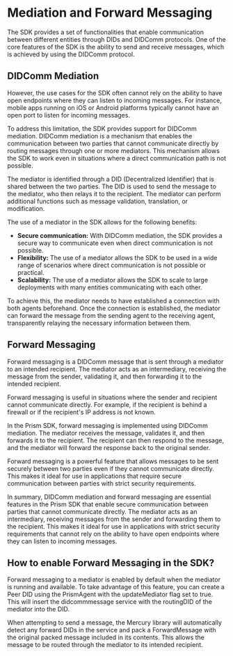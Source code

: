 # Mediation and Forward Messaging

The SDK provides a set of functionalities that enable communication between different entities through DIDs and DIDComm protocols. One of the core features of the SDK is the ability to send and receive messages, which is achieved by using the DIDComm protocol.

## DIDComm Mediation

However, the use cases for the SDK often cannot rely on the ability to have open endpoints where they can listen to incoming messages. For instance, mobile apps running on iOS or Android platforms typically cannot have an open port to listen for incoming messages.

To address this limitation, the SDK provides support for DIDComm mediation. DIDComm mediation is a mechanism that enables the communication between two parties that cannot communicate directly by routing messages through one or more mediators. This mechanism allows the SDK to work even in situations where a direct communication path is not possible.

The mediator is identified through a DID (Decentralized Identifier) that is shared between the two parties. The DID is used to send the message to the mediator, who then relays it to the recipient. The mediator can perform additional functions such as message validation, translation, or modification.

The use of a mediator in the SDK allows for the following benefits:

- __Secure communication:__ With DIDComm mediation, the SDK provides a secure way to communicate even when direct communication is not possible.
- __Flexibility:__ The use of a mediator allows the SDK to be used in a wide range of scenarios where direct communication is not possible or practical.
- __Scalability:__ The use of a mediator allows the SDK to scale to large deployments with many entities communicating with each other.

To achieve this, the mediator needs to have established a connection with both agents beforehand. Once the connection is established, the mediator can forward the message from the sending agent to the receiving agent, transparently relaying the necessary information between them.

## Forward Messaging

Forward messaging is a DIDComm message that is sent through a mediator to an intended recipient. The mediator acts as an intermediary, receiving the message from the sender, validating it, and then forwarding it to the intended recipient.

Forward messaging is useful in situations where the sender and recipient cannot communicate directly. For example, if the recipient is behind a firewall or if the recipient's IP address is not known.

In the Prism SDK, forward messaging is implemented using DIDComm mediation. The mediator receives the message, validates it, and then forwards it to the recipient. The recipient can then respond to the message, and the mediator will forward the response back to the original sender.

Forward messaging is a powerful feature that allows messages to be sent securely between two parties even if they cannot communicate directly. This makes it ideal for use in applications that require secure communication between parties with strict security requirements.

In summary, DIDComm mediation and forward messaging are essential features in the Prism SDK that enable secure communication between parties that cannot communicate directly. The mediator acts as an intermediary, receiving messages from the sender and forwarding them to the recipient. This makes it ideal for use in applications with strict security requirements that cannot rely on the ability to have open endpoints where they can listen to incoming messages.

## How to enable Forward Messaging in the SDK?

Forward messaging to a mediator is enabled by default when the mediator is running and available. To take advantage of this feature, you can create a Peer DID using the PrismAgent with the updateMediator flag set to true. This will insert the didcommmessage service with the routingDID of the mediator into the DID.

When attempting to send a message, the Mercury library will automatically detect any forward DIDs in the service and pack a ForwardMessage with the original packed message included in its contents. This allows the message to be routed through the mediator to its intended recipient.
